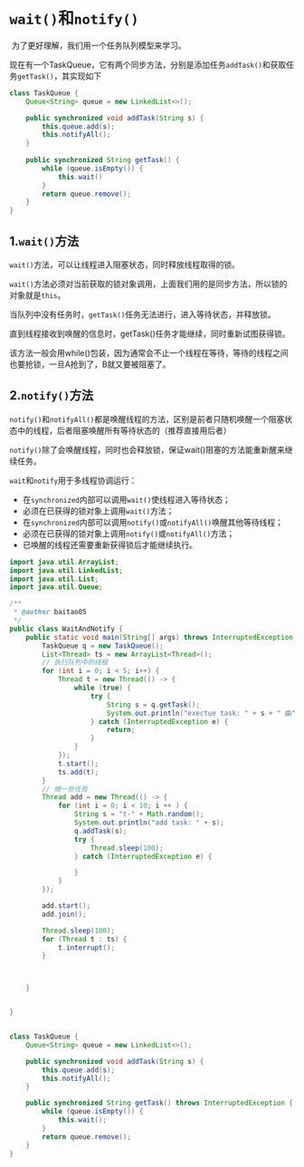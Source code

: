 # `wait()`和`notify()`

​	为了更好理解，我们用一个任务队列模型来学习。

​	现在有一个TaskQueue，它有两个同步方法，分别是添加任务`addTask()`和获取任务`getTask()`，其实现如下

```java
class TaskQueue {
    Queue<String> queue = new LinkedList<>();

    public synchronized void addTask(String s) {
        this.queue.add(s);
      	this.notifyAll();
    }
  
  	public synchronized String getTask() {
        while (queue.isEmpty()) {
          	this.wait()
        }
        return queue.remove();
    }
}
```



## 1.`wait()`方法

​	`wait()`方法，可以让线程进入阻塞状态，同时释放线程取得的锁。

​	`wait()`方法必须对当前获取的锁对象调用，上面我们用的是同步方法，所以锁的对象就是`this`。

​	当队列中没有任务时，`getTask()`任务无法进行，进入等待状态，并释放锁。

​	直到线程接收到唤醒的信息时，getTask()任务才能继续，同时重新试图获得锁。

​	该方法一般会用while()包装，因为通常会不止一个线程在等待，等待的线程之间也要抢锁，一旦A抢到了，B就又要被阻塞了。



## 2.`notify()`方法

​	`notify()`和`notifyAll()`都是唤醒线程的方法，区别是前者只随机唤醒一个阻塞状态中的线程，后者阻塞唤醒所有等待状态的（推荐直接用后者）

​	`notify()`除了会唤醒线程，同时也会释放锁，保证wait()阻塞的方法能重新醒来继续任务。







`wait`和`notify`用于多线程协调运行：

- 在`synchronized`内部可以调用`wait()`使线程进入等待状态；
- 必须在已获得的锁对象上调用`wait()`方法；
- 在`synchronized`内部可以调用`notify()`或`notifyAll()`唤醒其他等待线程；
- 必须在已获得的锁对象上调用`notify()`或`notifyAll()`方法；
- 已唤醒的线程还需要重新获得锁后才能继续执行。







```java
import java.util.ArrayList;
import java.util.LinkedList;
import java.util.List;
import java.util.Queue;

/**
 * @author baitao05
 */
public class WaitAndNotify {
    public static void main(String[] args) throws InterruptedException {
        TaskQueue q = new TaskQueue();
        List<Thread> ts = new ArrayList<Thread>();
        // 执行队列中的线程
        for (int i = 0; i < 5; i++) {
            Thread t = new Thread(() -> {
                while (true) {
                    try {
                        String s = q.getTask();
                        System.out.println("exectue task: " + s + " 由" + Thread.currentThread().getName() + "执行");
                    } catch (InterruptedException e) {
                        return;
                    }
                }
            });
            t.start();
            ts.add(t);
        }
        // 做一些任务
        Thread add = new Thread(() -> {
            for (int i = 0; i < 10; i ++ ) {
                String s = "t-" + Math.random();
                System.out.println("add task: " + s);
                q.addTask(s);
                try {
                    Thread.sleep(100);
                } catch (InterruptedException e) {

                }
            }
        });

        add.start();
        add.join();

        Thread.sleep(100);
        for (Thread t : ts) {
            t.interrupt();
        }



    }


}


class TaskQueue {
    Queue<String> queue = new LinkedList<>();

    public synchronized void addTask(String s) {
        this.queue.add(s);
        this.notifyAll();
    }

    public synchronized String getTask() throws InterruptedException {
        while (queue.isEmpty()) {
            this.wait();
        }
        return queue.remove();
    }
}
```







​	

